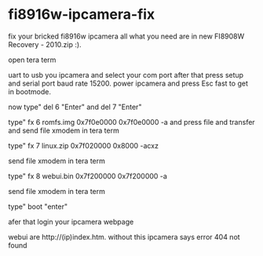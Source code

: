 # fi8916w-ipcamera-fix
fix your bricked fi8916w ipcamera
all what you need are in new FI8908W Recovery - 2010.zip :).

open tera term

uart to usb you ipcamera and select your com port
after that press setup and serial port baud rate 15200.
power ipcamera and press Esc fast to get in bootmode.

now type" del 6 "Enter" and del 7 "Enter"



type" fx 6 romfs.img 0x7f0e0000 0x7f0e0000 -a
and press file and transfer and 
send file xmodem in tera term

type" fx 7 linux.zip 0x7f020000 0x8000 -acxz

send file xmodem in tera term

type" fx 8 webui.bin 0x7f200000 0x7f200000 -a

send file xmodem in tera term

type" boot "enter"

afer that login your ipcamera webpage

webui are http://(ip)index.htm. without this ipcamera says error 404 not found

